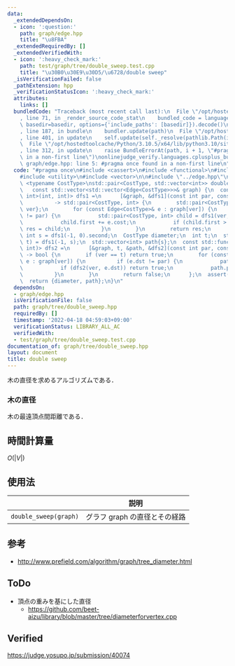 ```yaml
---
data:
  _extendedDependsOn:
  - icon: ':question:'
    path: graph/edge.hpp
    title: "\u8FBA"
  _extendedRequiredBy: []
  _extendedVerifiedWith:
  - icon: ':heavy_check_mark:'
    path: test/graph/tree/double_sweep.test.cpp
    title: "\u30B0\u30E9\u30D5/\u6728/double sweep"
  _isVerificationFailed: false
  _pathExtension: hpp
  _verificationStatusIcon: ':heavy_check_mark:'
  attributes:
    links: []
  bundledCode: "Traceback (most recent call last):\n  File \"/opt/hostedtoolcache/Python/3.10.5/x64/lib/python3.10/site-packages/onlinejudge_verify/documentation/build.py\"\
    , line 71, in _render_source_code_stat\n    bundled_code = language.bundle(stat.path,\
    \ basedir=basedir, options={'include_paths': [basedir]}).decode()\n  File \"/opt/hostedtoolcache/Python/3.10.5/x64/lib/python3.10/site-packages/onlinejudge_verify/languages/cplusplus.py\"\
    , line 187, in bundle\n    bundler.update(path)\n  File \"/opt/hostedtoolcache/Python/3.10.5/x64/lib/python3.10/site-packages/onlinejudge_verify/languages/cplusplus_bundle.py\"\
    , line 401, in update\n    self.update(self._resolve(pathlib.Path(included), included_from=path))\n\
    \  File \"/opt/hostedtoolcache/Python/3.10.5/x64/lib/python3.10/site-packages/onlinejudge_verify/languages/cplusplus_bundle.py\"\
    , line 312, in update\n    raise BundleErrorAt(path, i + 1, \"#pragma once found\
    \ in a non-first line\")\nonlinejudge_verify.languages.cplusplus_bundle.BundleErrorAt:\
    \ graph/edge.hpp: line 5: #pragma once found in a non-first line\n"
  code: "#pragma once\n#include <cassert>\n#include <functional>\n#include <tuple>\n\
    #include <utility>\n#include <vector>\n\n#include \"../edge.hpp\"\n\ntemplate\
    \ <typename CostType>\nstd::pair<CostType, std::vector<int>> double_sweep(\n \
    \   const std::vector<std::vector<Edge<CostType>>>& graph) {\n  const std::function<std::pair<CostType,\
    \ int>(int, int)> dfs1 =\n      [&graph, &dfs1](const int par, const int ver)\n\
    \          -> std::pair<CostType, int> {\n        std::pair<CostType, int> res{0,\
    \ ver};\n        for (const Edge<CostType>& e : graph[ver]) {\n          if (e.dst\
    \ != par) {\n            std::pair<CostType, int> child = dfs1(ver, e.dst);\n\
    \            child.first += e.cost;\n            if (child.first > res.first)\
    \ res = child;\n          }\n        }\n        return res;\n      };\n  const\
    \ int s = dfs1(-1, 0).second;\n  CostType diameter;\n  int t;\n  std::tie(diameter,\
    \ t) = dfs1(-1, s);\n  std::vector<int> path{s};\n  const std::function<bool(int,\
    \ int)> dfs2 =\n      [&graph, t, &path, &dfs2](const int par, const int ver)\
    \ -> bool {\n        if (ver == t) return true;\n        for (const Edge<CostType>&\
    \ e : graph[ver]) {\n          if (e.dst != par) {\n            path.emplace_back(e.dst);\n\
    \            if (dfs2(ver, e.dst)) return true;\n            path.pop_back();\n\
    \          }\n        }\n        return false;\n      };\n  assert(dfs2(-1, s));\n\
    \  return {diameter, path};\n}\n"
  dependsOn:
  - graph/edge.hpp
  isVerificationFile: false
  path: graph/tree/double_sweep.hpp
  requiredBy: []
  timestamp: '2022-04-18 04:59:03+09:00'
  verificationStatus: LIBRARY_ALL_AC
  verifiedWith:
  - test/graph/tree/double_sweep.test.cpp
documentation_of: graph/tree/double_sweep.hpp
layout: document
title: double sweep
---
```


木の直径を求めるアルゴリズムである．


### 木の直径

木の最遠頂点間距離である．


## 時間計算量

$O(\lvert V \rvert)$


## 使用法

||説明|
|:--:|:--:|
|`double_sweep(graph)`|グラフ $\mathrm{graph}$ の直径とその経路|


## 参考

- http://www.prefield.com/algorithm/graph/tree_diameter.html


## ToDo

- 頂点の重みを基にした直径
  - https://github.com/beet-aizu/library/blob/master/tree/diameterforvertex.cpp


## Verified

https://judge.yosupo.jp/submission/40074
